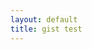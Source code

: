 ```yaml
---
layout: default
title: gist test
---
```


<script src="https://gist.github.com/kaibaooo/8c3fcd78e3f685b42d5399d04f6f6e45.js"></script>
